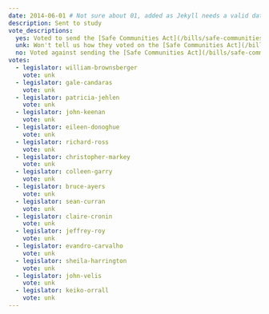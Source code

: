 ```yaml
---
date: 2014-06-01 # Not sure about 01, added as Jekyll needs a valid date
description: Sent to study
vote_descriptions:
  yes: Voted to send the [Safe Communities Act](/bills/safe-communities-act/) to study
  unk: Won't tell us how they voted on the [Safe Communities Act](/bills/safe-communities-act/) in committee
  no: Voted against sending the [Safe Communities Act](/bills/safe-communities-act/) to study
votes:
  - legislator: william-brownsberger
    vote: unk
  - legislator: gale-candaras
    vote: unk
  - legislator: patricia-jehlen
    vote: unk
  - legislator: john-keenan
    vote: unk
  - legislator: eileen-donoghue
    vote: unk
  - legislator: richard-ross
    vote: unk
  - legislator: christopher-markey
    vote: unk
  - legislator: colleen-garry
    vote: unk
  - legislator: bruce-ayers
    vote: unk
  - legislator: sean-curran
    vote: unk
  - legislator: claire-cronin
    vote: unk
  - legislator: jeffrey-roy
    vote: unk
  - legislator: evandro-carvalho
    vote: unk
  - legislator: sheila-harrington
    vote: unk
  - legislator: john-velis
    vote: unk
  - legislator: keiko-orrall
    vote: unk
---
```

